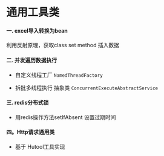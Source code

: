 # 通用工具类

#### 一. excel导入转换为bean 

   利用反射原理，获取class set method 插入数据
#### 二. 并发遍历数据执行 

 + 自定义线程工厂 `NamedThreadFactory` 
 
 + 拆批多线程执行 抽象类 `ConcurrentExecuteAbstractService` 
 
 
#### 三. redis分布式锁 
 + 用redis操作方法setIfAbsent 设置过期时间
    
    
#### 四。Http请求通用类 
 + 基于 Hutool工具实现